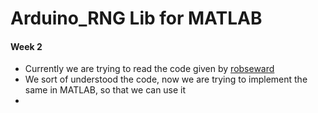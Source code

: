 # Arduino_RNG Lib for MATLAB
#### Week 2
* Currently we are trying to read the code given by [robseward](https://github.com/robseward)
* We sort of understood the code, now we are trying to implement the same in MATLAB, so that we can use it
* 
